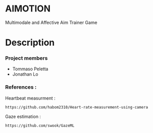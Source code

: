 
# AIMOTION

Multimodale and Affective Aim Trainer Game

# Description


### Project members

* Tommaso Peletta
* Jonathan Lo



### References :


Heartbeat measurment :
```
https://github.com/habom2310/Heart-rate-measurement-using-camera
```


Gaze  estimation :
```
https://github.com/swook/GazeML
```

